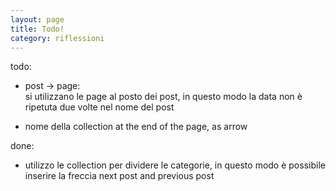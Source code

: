 ```yaml
--- 
layout: page
title: Todo!
category: riflessioni
---
```


todo:  
  - post -> page:  
		si utilizzano le page al posto dei post, in questo modo la data non è
		ripetuta due volte nel nome del post  

  - nome della collection at the end of the page, as arrow

done:
  - utilizzo le collection per dividere le categorie, in questo modo è
	  possibile inserire la freccia next post and previous post
